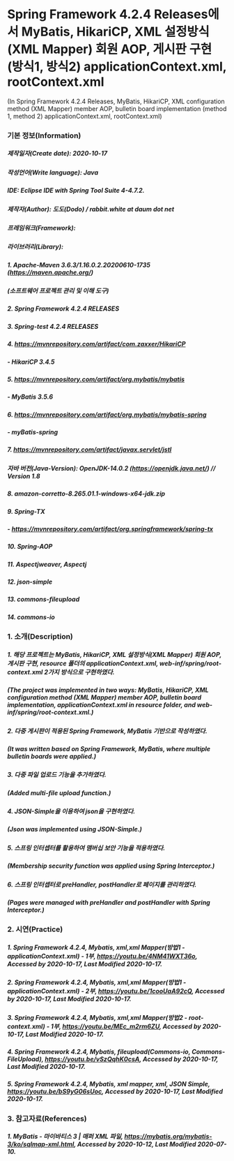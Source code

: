 # Spring Framework 4.2.4 Releases에서 MyBatis, HikariCP, XML 설정방식(XML Mapper) 회원 AOP, 게시판 구현(방식1, 방식2) applicationContext.xml, rootContext.xml
(In Spring Framework 4.2.4 Releases, MyBatis, HikariCP, XML configuration method (XML Mapper) member AOP, bulletin board implementation (method 1, method 2) applicationContext.xml, rootContext.xml)

### 기본 정보(Information)
##### 제작일자(Create date): 2020-10-17
##### 작성언어(Write language): Java
##### IDE: Eclipse IDE with Spring Tool Suite 4-4.7.2.
##### 제작자(Author): 도도(Dodo) / rabbit.white at daum dot net
##### 프레임워크(Framework): 
##### 라이브러리(Library): 
##### 1. Apache-Maven 3.6.3/1.16.0.2.20200610-1735 (https://maven.apache.org/)
##### (소프트웨어 프로젝트 관리 및 이해 도구)
##### 2. Spring Framework 4.2.4 RELEASES
##### 3. Spring-test 4.2.4 RELEASES
##### 4. https://mvnrepository.com/artifact/com.zaxxer/HikariCP
##### - HikariCP 3.4.5
##### 5. https://mvnrepository.com/artifact/org.mybatis/mybatis
##### - MyBatis 3.5.6
##### 6. https://mvnrepository.com/artifact/org.mybatis/mybatis-spring
##### - myBatis-spring
##### 7. https://mvnrepository.com/artifact/javax.servlet/jstl
##### 자바 버전(Java-Version): OpenJDK-14.0.2 (https://openjdk.java.net/) // Version 1.8
##### 8. amazon-corretto-8.265.01.1-windows-x64-jdk.zip
##### 9. Spring-TX
##### - https://mvnrepository.com/artifact/org.springframework/spring-tx
##### 10. Spring-AOP
##### 11. Aspectjweaver, Aspectj
##### 12. json-simple
##### 13. commons-fileupload
##### 14. commons-io

### 1. 소개(Description)
##### 1. 해당 프로젝트는 MyBatis, HikariCP, XML 설정방식(XML Mapper) 회원 AOP, 게시판 구현, resource 폴더의 applicationContext.xml, web-inf/spring/root-context.xml 2가지 방식으로 구현하였다.
#####    (The project was implemented in two ways: MyBatis, HikariCP, XML configuration method (XML Mapper) member AOP, bulletin board implementation, applicationContext.xml in resource folder, and web-inf/spring/root-context.xml.)
##### 2. 다중 게시판이 적용된 Spring Framework, MyBatis 기반으로 작성하였다.
#####    (It was written based on Spring Framework, MyBatis, where multiple bulletin boards were applied.)
##### 3. 다중 파일 업로드 기능을 추가하였다.
#####    (Added multi-file upload function.)
##### 4. JSON-Simple을 이용하여 json을 구현하였다.
#####    (Json was implemented using JSON-Simple.)
##### 5. 스프링 인터셉터를 활용하여 맴버십 보안 기능을 적용하였다.
#####    (Membership security function was applied using Spring Interceptor.)
##### 6. 스프링 인터셉터로 preHandler, postHandler로 페이지를 관리하였다.
#####    (Pages were managed with preHandler and postHandler with Spring Interceptor.)

### 2. 시연(Practice)
##### 1. Spring Framework 4.2.4, Mybatis, xml,xml Mapper(방법1 -  applicationContext.xml) - 1부, https://youtu.be/4NM41WXT36o, Accessed by 2020-10-17, Last Modified 2020-10-17.
##### 2. Spring Framework 4.2.4, Mybatis, xml,xml Mapper(방법1 -  applicationContext.xml) - 2부, https://youtu.be/1cooUaA92cQ, Accessed by 2020-10-17, Last Modified 2020-10-17.
##### 3. Spring Framework 4.2.4, Mybatis, xml,xml Mapper(방법2 -  root-context.xml) - 1부, https://youtu.be/MEc_m2rm6ZU, Accessed by 2020-10-17, Last Modified 2020-10-17.
##### 4. Spring Framework 4.2.4, Mybatis, fileupload(Commons-io, Commons-FileUpload), https://youtu.be/vSzQqhK0csA, Accessed by 2020-10-17, Last Modified 2020-10-17.
##### 5. Spring Framework 4.2.4, Mybatis, xml mapper, xml, JSON Simple, https://youtu.be/bS9yG06sUoc, Accessed by 2020-10-17, Last Modified 2020-10-17.

### 3. 참고자료(References)
##### 1. MyBatis - 마이바티스 3 | 매퍼 XML 파일, https://mybatis.org/mybatis-3/ko/sqlmap-xml.html, Accessed by 2020-10-12, Last Modified 2020-07-10.
